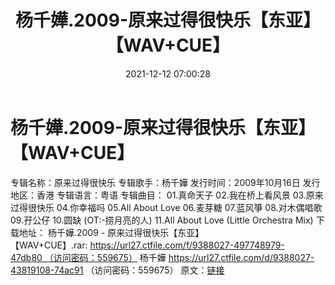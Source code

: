 ﻿---
title: 杨千嬅.2009-原来过得很快乐【东亚】【WAV+CUE】
date: 2021-12-12 07:00:28
categories: WAV车载音乐、镜像
tags: 华语中文
---
# 杨千嬅.2009-原来过得很快乐【东亚】【WAV+CUE】

专辑名称：原来过得很快乐
专辑歌手：杨千嬅
发行时间：2009年10月16日
发行地区：香港
专辑语言：粤语
专辑曲目：
01.真命天子
02.我在桥上看风景
03.原来过得很快乐
04.你幸福吗
05.All About Love
06.麦芽糖
07.蓝风箏
08.对木偶唱歌
09.孖公仔
10.圆缺 (OT:-捞月亮的人)
11.All About Love (Little Orchestra Mix)
下载地址：
杨千嬅.2009 - 原来过得很快乐【东亚】【WAV+CUE】.rar: https://url27.ctfile.com/f/9388027-497748979-47db80 （访问密码：559675）
杨千嬅
https://url27.ctfile.com/d/9388027-43819108-74ac91
（访问密码：559675）
原文：[链接](https://blog.sina.com.cn/s/blog_1647c7e7601030v5u.html)